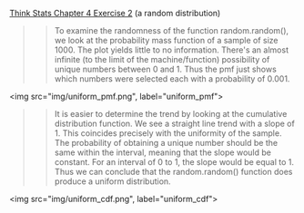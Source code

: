 [Think Stats Chapter 4 Exercise 2](http://greenteapress.com/thinkstats2/html/thinkstats2005.html#toc41) (a random distribution)

>> To examine the randomness of the function random.random(), we look at the probability mass function of a sample of size 1000. The plot yields little to no information. There's an almost infinite (to the limit of the machine/function) possibility of unique numbers between 0 and 1. Thus the pmf just shows which numbers were selected each with a probability of 0.001.

<img src="img/uniform_pmf.png", label="uniform_pmf">

>> It is easier to determine the trend by looking at the cumulative distribution function. We see a straight line trend with a slope of 1. This coincides precisely with the uniformity of the sample. The probability of obtaining a unique number should be the same within the interval, meaning that the slope would be constant. For an interval of 0 to 1, the slope would be equal to 1. Thus we can conclude that the random.random() function does produce a uniform distribution.

<img src="img/uniform_cdf.png", label="uniform_cdf">

